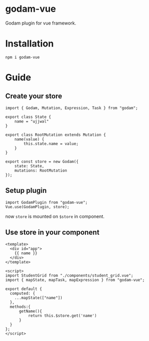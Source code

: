 # godam-vue

Godam plugin for vue framework.

# Installation

```
npm i godam-vue
```

# Guide

## Create your store

```
import { Godam, Mutation, Expression, Task } from "godam";

export class State {
    name = "ujjwal"
}

export class RootMutation extends Mutation {
    name(value) {
        this.state.name = value;
    }
}

export const store = new Godam({
    state: State,
    mutations: RootMutation
});
```

## Setup plugin

```
import GodamPlugin from "godam-vue";
Vue.use(GodamPlugin, store);
```

now `store` is mounted on `$store` in component.

## Use store in your component

```
<template>
  <div id="app">
    {{ name }}
  </div>
</template>

<script>
import StudentGrid from "./components/student_grid.vue";
import { mapState, mapTask, mapExpression } from "godam-vue";

export default {  
  computed: {
    ...mapState(["name"])
  },
  methods:{
      getName(){
          return this.$store.get('name')
      }
  }
};
</script>
```